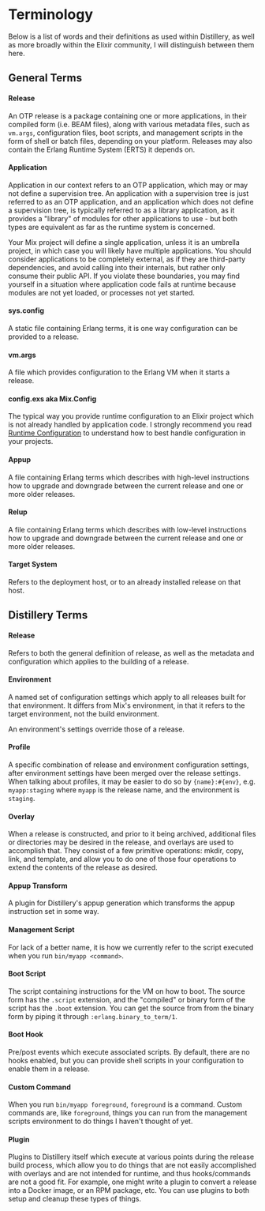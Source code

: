 # Terminology

Below is a list of words and their definitions as used within Distillery, as well as more broadly
within the Elixir community, I will distinguish between them here.

## General Terms

#### Release

An OTP release is a package containing one or more applications, in their compiled form (i.e. BEAM files),
along with various metadata files, such as `vm.args`, configuration files, boot scripts, and management
scripts in the form of shell or batch files, depending on your platform. Releases may also contain the
Erlang Runtime System (ERTS) it depends on.

#### Application

Application in our context refers to an OTP application, which may or may not define a supervision tree.
An application with a supervision tree is just referred to as an OTP application, and an application which
does not define a supervision tree, is typically referred to as a library application, as it provides a "library"
of modules for other applications to use - but both types are equivalent as far as the runtime system is concerned.

Your Mix project will define a single application, unless it is an umbrella project, in which case you will likely
have multiple applications. You should consider applications to be completely external, as if they are third-party
dependencies, and avoid calling into their internals, but rather only consume their public API. If you violate these
boundaries, you may find yourself in a situation where application code fails at runtime because modules are not yet
loaded, or processes not yet started.

#### sys.config

A static file containing Erlang terms, it is one way configuration can be provided to a release.

#### vm.args

A file which provides configuration to the Erlang VM when it starts a release.

#### config.exs aka Mix.Config

The typical way you provide runtime configuration to an Elixir project which is not already handled by application
code. I strongly recommend you read [Runtime Configuration](../guides/configuration.md) to understand how to best
handle configuration in your projects.

#### Appup

A file containing Erlang terms which describes with high-level instructions how to upgrade and downgrade
between the current release and one or more older releases.

#### Relup

A file containing Erlang terms which describes with low-level instructions how to upgrade and downgrade
between the current release and one or more older releases.

#### Target System

Refers to the deployment host, or to an already installed release on that host.

## Distillery Terms

#### Release

Refers to both the general definition of release, as well as the metadata and configuration which applies
to the building of a release.

#### Environment

A named set of configuration settings which apply to all releases built for that environment. It differs
from Mix's environment, in that it refers to the target environment, not the build environment.

An environment's settings override those of a release.

#### Profile

A specific combination of release and environment configuration settings, after environment settings have
been merged over the release settings. When talking about profiles, it may be easier to do so by `{name}:#{env}`,
e.g. `myapp:staging` where `myapp` is the release name, and the environment is `staging`.

#### Overlay

When a release is constructed, and prior to it being archived, additional files or directories may be desired
in the release, and overlays are used to accomplish that. They consist of a few primitive operations: mkdir, copy,
link, and template, and allow you to do one of those four operations to extend the contents of the release as desired.

#### Appup Transform

A plugin for Distillery's appup generation which transforms the appup instruction set in some way.

#### Management Script

For lack of a better name, it is how we currently refer to the script executed when you run `bin/myapp <command>`.

#### Boot Script

The script containing instructions for the VM on how to boot. The source form has the `.script` extension, and the
"compiled" or binary form of the script has the `.boot` extension. You can get the source from from the binary form
by piping it through `:erlang.binary_to_term/1`.

#### Boot Hook

Pre/post events which execute associated scripts. By default, there are no hooks enabled, but you can provide
shell scripts in your configuration to enable them in a release.

#### Custom Command

When you run `bin/myapp foreground`, `foreground` is a command. Custom commands are, like `foreground`,
things you can run from the management scripts environment to do things I haven't thought of yet.

#### Plugin

Plugins to Distillery itself which execute at various points during the release build process, which allow you
to do things that are not easily accomplished with overlays and are not intended for runtime, and thus hooks/commands
are not a good fit. For example, one might write a plugin to convert a release into a Docker image, or an RPM package,
etc. You can use plugins to both setup and cleanup these types of things.
